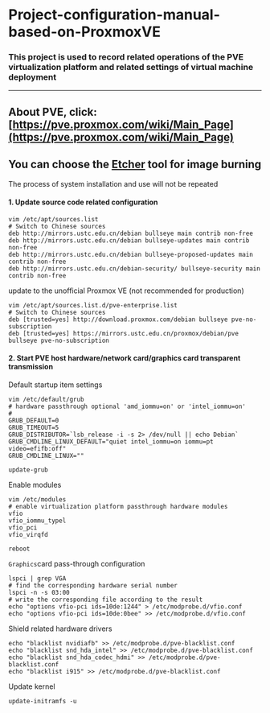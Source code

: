 # Project-configuration-manual-based-on-ProxmoxVE
### This project is used to record related operations of the PVE virtualization platform and related settings of virtual machine deployment
-------------------------------------------------

## About PVE, click: [https://pve.proxmox.com/wiki/Main_Page](https://pve.proxmox.com/wiki/Main_Page)
## You can choose the [Etcher](https://www.balena.io/etcher) tool for image burning

The process of system installation and use will not be repeated

#### 1. Update source code related configuration

    vim /etc/apt/sources.list
    # Switch to Chinese sources
    deb http://mirrors.ustc.edu.cn/debian bullseye main contrib non-free
    deb http://mirrors.ustc.edu.cn/debian bullseye-updates main contrib non-free
    deb http://mirrors.ustc.edu.cn/debian bullseye-proposed-updates main contrib non-free
    deb http://mirrors.ustc.edu.cn/debian-security/ bullseye-security main contrib non-free
update to the unofficial Proxmox VE (not recommended for production)

    vim /etc/apt/sources.list.d/pve-enterprise.list
    # Switch to Chinese sources
    deb [trusted=yes] http://download.proxmox.com/debian bullseye pve-no-subscription
    deb [trusted=yes] https://mirrors.ustc.edu.cn/proxmox/debian/pve bullseye pve-no-subscription
    
#### 2. Start PVE host hardware/network card/graphics card transparent transmission
Default startup item settings

    vim /etc/default/grub
    # hardware passthrough optional 'amd_iommu=on' or 'intel_iommu=on'
    # 
    GRUB_DEFAULT=0
    GRUB_TIMEOUT=5
    GRUB_DISTRIBUTOR=`lsb_release -i -s 2> /dev/null || echo Debian`
    GRUB_CMDLINE_LINUX_DEFAULT="quiet intel_iommu=on iommu=pt video=efifb:off"
    GRUB_CMDLINE_LINUX=""
    
    update-grub
Enable modules

    vim /etc/modules
    # enable virtualization platform passthrough hardware modules
    vfio
    vfio_iommu_typel
    vfio_pci
    vfio_virqfd
    
    reboot
`Graphics`card pass-through configuration

    lspci | grep VGA
    # find the corresponding hardware serial number
    lspci -n -s 03:00
    # write the corresponding file according to the result
    echo "options vfio-pci ids=10de:1244" > /etc/modprobe.d/vfio.conf
    echo "options vfio-pci ids=10de:0bee" >> /etc/modprobe.d/vfio.conf
Shield related hardware drivers

    echo "blacklist nvidiafb" >> /etc/modprobe.d/pve-blacklist.conf
    echo "blacklist snd_hda_intel" >> /etc/modprobe.d/pve-blacklist.conf
    echo "blacklist snd_hda_codec_hdmi" >> /etc/modprobe.d/pve-blacklist.conf
    echo "blacklist i915" >> /etc/modprobe.d/pve-blacklist.conf
Update kernel

    update-initramfs -u
